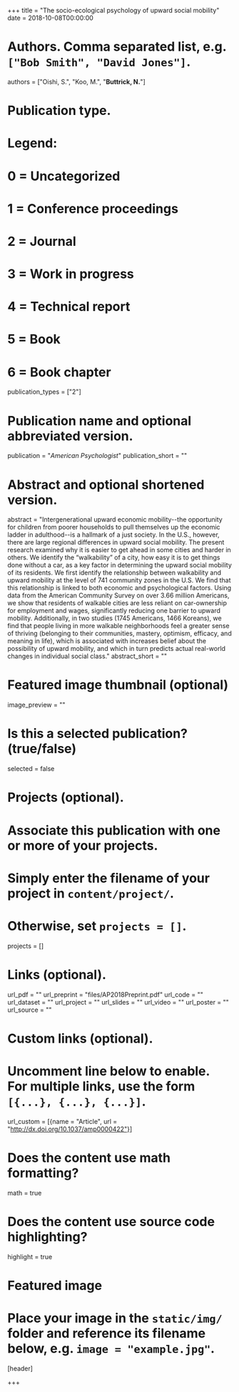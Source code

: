 +++
title = "The socio-ecological psychology of upward social mobility"
date = 2018-10-08T00:00:00

# Authors. Comma separated list, e.g. `["Bob Smith", "David Jones"]`.
authors = ["Oishi, S.", "Koo, M.", "**Buttrick, N.**"]

# Publication type.
# Legend:
# 0 = Uncategorized
# 1 = Conference proceedings
# 2 = Journal
# 3 = Work in progress
# 4 = Technical report
# 5 = Book
# 6 = Book chapter
publication_types = ["2"]

# Publication name and optional abbreviated version.
publication = "*American Psychologist*"
publication_short = ""

# Abstract and optional shortened version.
abstract = "Intergenerational upward economic mobility--the opportunity for children from poorer households to pull themselves up the economic ladder in adulthood--is a hallmark of a just society. In the U.S., however, there are large regional differences in upward social mobility. The present research examined why it is easier to get ahead in some cities and harder in others. We identify the “walkability” of a city, how easy it is to get things done without a car, as a key factor in determining the upward social mobility of its residents. We first identify the relationship between walkability and upward mobility at the level of 741 community zones in the U.S. We find that this relationship is linked to both economic and psychological factors. Using data from the American Community Survey on over 3.66 million Americans, we show that residents of walkable cities are less reliant on car-ownership for employment and wages, significantly reducing one barrier to upward mobility. Additionally, in two studies (1745 Americans, 1466 Koreans), we find that people living in more walkable neighborhoods feel a greater sense of thriving (belonging to their communities, mastery, optimism, efficacy, and meaning in life), which is associated with increases belief about the possibility of upward mobility, and which in turn predicts actual real-world changes in individual social class."
abstract_short = ""

# Featured image thumbnail (optional)
image_preview = ""

# Is this a selected publication? (true/false)
selected = false

# Projects (optional).
#   Associate this publication with one or more of your projects.
#   Simply enter the filename of your project in `content/project/`.
#   Otherwise, set `projects = []`.
projects = []

# Links (optional).
url_pdf = ""
url_preprint = "files/AP2018Preprint.pdf"
url_code = ""
url_dataset = ""
url_project = ""
url_slides = ""
url_video = ""
url_poster = ""
url_source = ""

# Custom links (optional).
#   Uncomment line below to enable. For multiple links, use the form `[{...}, {...}, {...}]`.
url_custom = [{name = "Article", url = "http://dx.doi.org/10.1037/amp0000422"}]

# Does the content use math formatting?
math = true

# Does the content use source code highlighting?
highlight = true

# Featured image
# Place your image in the `static/img/` folder and reference its filename below, e.g. `image = "example.jpg"`.
[header]

+++

